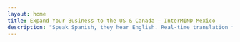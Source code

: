 ```yaml
---
layout: home
title: Expand Your Business to the US & Canada — InterMIND Mexico
description: "Speak Spanish, they hear English. Real-time translation for Mexican businesses connecting with North American partners."
---
```


<HeroSection
  title="Speak **Spanish**. <br>They Hear **English**. <br>Close More Deals."
  text="Connect Mexican businesses with US and Canadian partners through real-time speech translation.">
<NavButton buttonLabel="Learn More" buttonClass="brand" to="/" />
<NavButton buttonLabel="Assistant" buttonClass="alt" to="/chat" />
</HeroSection>

<br>
<VideoPlayer src="/demo-en-mx.mp4" />
